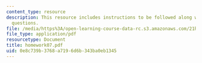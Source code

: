 ```yaml
---
content_type: resource
description: This resource includes instructions to be followed along with the homework
  questions.
file: /media/https%3A/open-learning-course-data-rc.s3.amazonaws.com/21h-802-modern-latin-america-1808-present-revolution-dictatorship-democracy-spring-2005/0e8c739b3768a7196d6b343ba0eb1345_homework07.pdf
file_type: application/pdf
resourcetype: Document
title: homework07.pdf
uid: 0e8c739b-3768-a719-6d6b-343ba0eb1345
---
```

